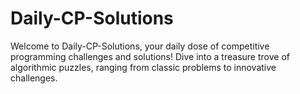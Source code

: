 # Daily-CP-Solutions
Welcome to Daily-CP-Solutions, your daily dose of competitive programming challenges and solutions! Dive into a treasure trove of algorithmic puzzles, ranging from classic problems to innovative challenges.
